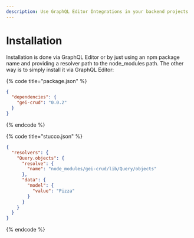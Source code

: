 ```yaml
---
description: Use GraphQL Editor Integrations in your backend projects
---
```


# Installation

Installation is done via GraphQL Editor or by just using an npm package name and providing a resolver path to the node\_modules path. The other way is to simply install it via GraphQL Editor:

{% code title="package.json" %}
```json
{
  "dependencies": {
    "gei-crud": "0.0.2"
  }
}
```
{% endcode %}

{% code title="stucco.json" %}
```json
{
  "resolvers": {
    "Query.objects": {
      "resolve": {
        "name": "node_modules/gei-crud/lib/Query/objects"
      },
      "data": {
        "model": {
          "value": "Pizza"
        }
      }
    }
  }
}
```
{% endcode %}
